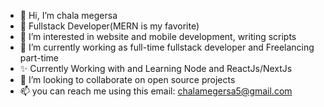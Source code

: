 - 👋 Hi, I’m chala megersa
- 👀 Fullstack Developer(MERN is my favorite)
- 👀 I’m interested in website and mobile development, writing scripts
- 🌱 I’m currently working as full-time fullstack developer and Freelancing part-time
- ✨ Currently Working with and Learning Node and ReactJs/NextJs
- 💞️ I’m looking to collaborate on open source projects
- 📫 you can reach me using this email: chalamegersa5@gmail.com

<!---
chalameg/chalameg is a ✨ special ✨ repository because its `README.md` (this file) appears on your GitHub profile.
You can click the Preview link to take a look at your changes.
--->
